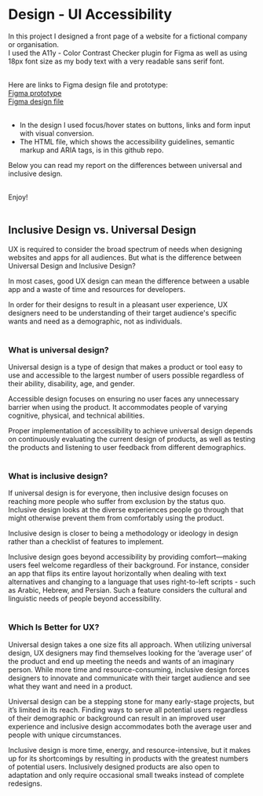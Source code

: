 # Design - UI Accessibility

In this project I designed a front page of a website for a fictional company or organisation.  
I used the A11y - Color Contrast Checker plugin for Figma as well as using 18px font size as my body text with a very readable sans serif font.
<br><br>

Here are links to Figma design file and prototype:<br>
[Figma prototype](https://www.figma.com/proto/NFaM8cE5VdzTHy3DsxLvVK/UI-Accessibility?page-id=0%3A1&node-id=35%3A261&viewport=325%2C48%2C0.63&scaling=scale-down&starting-point-node-id=35%3A261)<br>
[Figma design file](https://www.figma.com/file/NFaM8cE5VdzTHy3DsxLvVK/UI-Accessibility?node-id=0%3A1)
<br><br>

- In the design I used focus/hover states on buttons, links and form input with visual conversion.
- The HTML file, which shows the accessibility guidelines, semantic markup and ARIA tags, is in this github repo.
  <br>

Below you can read my report on the differences between universal and inclusive design.<br><br>

Enjoy!
<br><br>

## Inclusive Design vs. Universal Design

UX is required to consider the broad spectrum of needs when designing websites and apps for all audiences. But what is the difference between Universal Design and Inclusive Design?<br>

In most cases, good UX design can mean the difference between a usable app and a waste of time and resources for developers.<br>

In order for their designs to result in a pleasant user experience, UX designers need to be understanding of their target audience's specific wants and need as a demographic, not as individuals.<br>
<br>

### What is universal design?

Universal design is a type of design that makes a product or tool easy to use and accessible to the largest number of users possible regardless of their ability, disability, age, and gender.<br>

Accessible design focuses on ensuring no user faces any unnecessary barrier when using the product. It accommodates people of varying cognitive, physical, and technical abilities.<br>

Proper implementation of accessibility to achieve universal design depends on continuously evaluating the current design of products, as well as testing the products and listening to user feedback from different demographics.<br>
<br>

### What is inclusive design?

If universal design is for everyone, then inclusive design focuses on reaching more people who suffer from exclusion by the status quo. Inclusive design looks at the diverse experiences people go through that might otherwise prevent them from comfortably using the product.<br>

Inclusive design is closer to being a methodology or ideology in design rather than a checklist of features to implement.<br>

Inclusive design goes beyond accessibility by providing comfort—making users feel welcome regardless of their background. For instance, consider an app that flips its entire layout horizontally when dealing with text alternatives and changing to a language that uses right-to-left scripts - such as Arabic, Hebrew, and Persian. Such a feature considers the cultural and linguistic needs of people beyond accessibility.<br>
<br>

### Which Is Better for UX?

Universal design takes a one size fits all approach. When utilizing universal design, UX designers may find themselves looking for the ‘average user’ of the product and end up meeting the needs and wants of an imaginary person. While more time and resource-consuming, inclusive design forces designers to innovate and communicate with their target audience and see what they want and need in a product.<br>

Universal design can be a stepping stone for many early-stage projects, but it’s limited in its reach. Finding ways to serve all potential users regardless of their demographic or background can result in an improved user experience and inclusive design accommodates both the average user and people with unique circumstances.<br>

Inclusive design is more time, energy, and resource-intensive, but it makes up for its shortcomings by resulting in products with the greatest numbers of potential users. Inclusively designed products are also open to adaptation and only require occasional small tweaks instead of complete redesigns.<br>
